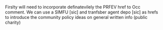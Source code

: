 Firslty will need to incorporate definatevilely the PRFEV href to Occ comment. We can use a SIMFU [sic] and tranfsber agent depo [sic] as hrefs to introduce the community policy  ideas on general written info (public charity)